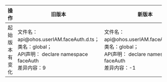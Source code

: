 | 操作 | 旧版本 | 新版本 | d.ts文件 |
| ---- | ------ | ------ | -------- |
|起始版本有变化|文件名：api\@ohos.userIAM.faceAuth.d.ts；<br>类名：global；<br>API声明： declare namespace faceAuth<br>差异内容：9|文件名：api\@ohos.userIAM.faceAuth.d.ts；<br>类名：global；<br>API声明： declare namespace faceAuth<br>差异内容：-1|api\@ohos.userIAM.faceAuth.d.ts|

